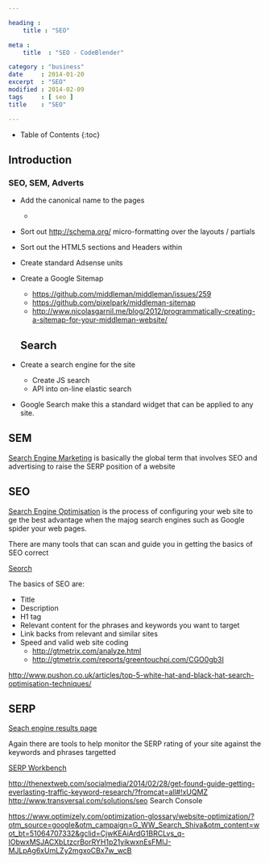 ```yaml
---

heading :
    title : "SEO"

meta :
    title  : "SEO - CodeBlender"

category : "business"
date     : 2014-01-20
excerpt  : "SEO"
modified : 2014-02-09
tags     : [ seo ]
title    : "SEO"

---
```


* Table of Contents
{:toc}

## Introduction

### SEO, SEM, Adverts

* Add the canonical name to the pages
    * <link rel="canonical" href="http://darrenknewton.com/2012/09/16/hacking-up-sites-with-middleman/">
* Sort out http://schema.org/ micro-formatting over the layouts / partials
* Sort out the HTML5 sections and Headers within
* Create standard Adsense units
* Create a Google Sitemap
    * https://github.com/middleman/middleman/issues/259
    * https://github.com/pixelpark/middleman-sitemap
    * http://www.nicolasgarnil.me/blog/2012/programmatically-creating-a-sitemap-for-your-middleman-website/

    ## Search

* Create a search engine for the site
    * Create JS search
    * API into on-line elastic search
* Google Search make this a standard widget that can be applied to any site.

## SEM
[Search Engine Marketing](http://en.wikipedia.org/wiki/Search_engine_marketing)
is basically the global term that involves SEO and advertising to raise the SERP
position of a website

## SEO
[Search Engine Optimisation](http://en.wikipedia.org/wiki/Search_engine_optimization)
is the process of configuring your web site
to ge the best advantage when the majog search engines such as Google
spider your web pages.

There are many tools that can scan and guide you in getting the basics
of SEO correct

[Seorch](http://www.seorch.eu/)

The basics of SEO are:

* Title
* Description
* H1 tag
* Relevant content for the phrases and keywords you want to target
* Link backs from relevant and similar sites
* Speed and valid web site coding
    * http://gtmetrix.com/analyze.html
    * http://gtmetrix.com/reports/greentouchpi.com/CGO0gb3I

http://www.pushon.co.uk/articles/top-5-white-hat-and-black-hat-search-optimisation-techniques/

## SERP
[Seach engine results page](http://en.wikipedia.org/wiki/Search_engine_results_page)

Again there are tools to help monitor the SERP rating of your site against
the keywords and phrases targetted

[SERP Workbench](https://chrome.google.com/webstore/detail/seo-serp-workbench/ehbgolklgacemnfnmkkpgekngaaggjjl?hl=en-US&utm_source=chrome-ntp-launcher)

http://thenextweb.com/socialmedia/2014/02/28/get-found-guide-getting-everlasting-traffic-keyword-research/?fromcat=all#!xUQMZ
http://www.transversal.com/solutions/seo
Search Console

https://www.optimizely.com/optimization-glossary/website-optimization/?otm_source=google&otm_campaign=G_WW_Search_Shiva&otm_content=wot_bt=51064707332&gclid=CjwKEAiArdG1BRCLvs_q-IObwxMSJACXbLtzcrBorRYH1p21yikwxnEsFMIJ-MJLpAg6xUmLZy2mgxoCBx7w_wcB